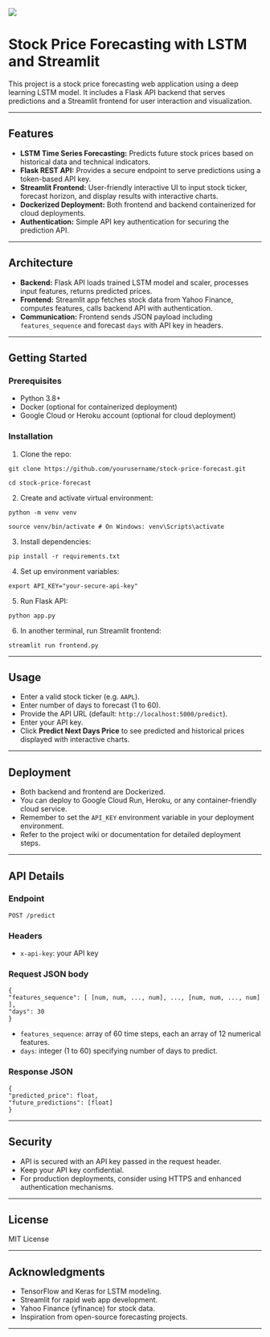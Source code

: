 ![](https://i.pinimg.com/originals/cb/07/60/cb07601b2d5a4335c20880ea71b82edd.gif)
# Stock Price Forecasting with LSTM and Streamlit

This project is a stock price forecasting web application using a deep learning LSTM model. It includes a Flask API backend that serves predictions and a Streamlit frontend for user interaction and visualization.

---

## Features

- **LSTM Time Series Forecasting:** Predicts future stock prices based on historical data and technical indicators.
- **Flask REST API:** Provides a secure endpoint to serve predictions using a token-based API key.
- **Streamlit Frontend:** User-friendly interactive UI to input stock ticker, forecast horizon, and display results with interactive charts.
- **Dockerized Deployment:** Both frontend and backend containerized for cloud deployments.
- **Authentication:** Simple API key authentication for securing the prediction API.

---

## Architecture

- **Backend:** Flask API loads trained LSTM model and scaler, processes input features, returns predicted prices.
- **Frontend:** Streamlit app fetches stock data from Yahoo Finance, computes features, calls backend API with authentication.
- **Communication:** Frontend sends JSON payload including `features_sequence` and forecast `days` with API key in headers.

---

## Getting Started

### Prerequisites

- Python 3.8+
- Docker (optional for containerized deployment)
- Google Cloud or Heroku account (optional for cloud deployment)

### Installation

1. Clone the repo:

```
git clone https://github.com/yourusername/stock-price-forecast.git
```
```
cd stock-price-forecast
```

2. Create and activate virtual environment:
```
python -m venv venv
```
```
source venv/bin/activate # On Windows: venv\Scripts\activate
```
3. Install dependencies:
```
pip install -r requirements.txt
```
4. Set up environment variables:
```
export API_KEY="your-secure-api-key"
```
5. Run Flask API:
```
python app.py
```
6. In another terminal, run Streamlit frontend:
```
streamlit run frontend.py
```
---

## Usage

- Enter a valid stock ticker (e.g. `AAPL`).
- Enter number of days to forecast (1 to 60).
- Provide the API URL (default: `http://localhost:5000/predict`).
- Enter your API key.
- Click **Predict Next Days Price** to see predicted and historical prices displayed with interactive charts.

---

## Deployment

- Both backend and frontend are Dockerized.
- You can deploy to Google Cloud Run, Heroku, or any container-friendly cloud service.
- Remember to set the `API_KEY` environment variable in your deployment environment.
- Refer to the project wiki or documentation for detailed deployment steps.

---

## API Details

### Endpoint

`POST /predict`

### Headers

- `x-api-key`: your API key

### Request JSON body
```
{
"features_sequence": [ [num, num, ..., num], ..., [num, num, ..., num] ],
"days": 30
}
```
- `features_sequence`: array of 60 time steps, each an array of 12 numerical features.
- `days`: integer (1 to 60) specifying number of days to predict.

### Response JSON
```
{
"predicted_price": float,
"future_predictions": [float]
}
```
---

## Security

- API is secured with an API key passed in the request header.
- Keep your API key confidential.
- For production deployments, consider using HTTPS and enhanced authentication mechanisms.

---

## License

MIT License

---

## Acknowledgments

- TensorFlow and Keras for LSTM modeling.
- Streamlit for rapid web app development.
- Yahoo Finance (yfinance) for stock data.
- Inspiration from open-source forecasting projects.

---

